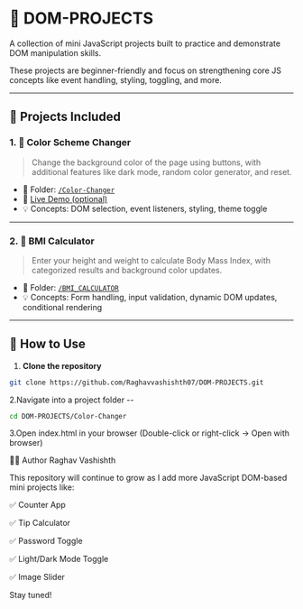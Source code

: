 # 🧠 DOM-PROJECTS

A collection of mini JavaScript projects built to practice and demonstrate DOM manipulation skills.

These projects are beginner-friendly and focus on strengthening core JS concepts like event handling, styling, toggling, and more.

---

## 📁 Projects Included

### 1. 🎨 Color Scheme Changer
> Change the background color of the page using buttons, with additional features like dark mode, random color generator, and reset.

- 📂 Folder: [`/Color-Changer`](./Color-Changer)  
- 🔗 [Live Demo (optional)](https://yourusername.github.io/DOM-PROJECTS/Color-Changer/index.html)  
- 💡 Concepts: DOM selection, event listeners, styling, theme toggle

---

### 2. 🧮 BMI Calculator
> Enter your height and weight to calculate Body Mass Index, with categorized results and background color updates.

- 📂 Folder: [`/BMI_CALCULATOR`](./BMI_CALCULATOR)  
- 💡 Concepts: Form handling, input validation, dynamic DOM updates, conditional rendering

---

## 🚀 How to Use

1. **Clone the repository**

```bash
git clone https://github.com/Raghavvashishth07/DOM-PROJECTS.git
```
2.Navigate into a project folder   --  
```bash
cd DOM-PROJECTS/Color-Changer
```

3.Open index.html in your browser
(Double-click or right-click → Open with browser)

👨‍💻 Author
Raghav Vashishth

This repository will continue to grow as I add more JavaScript DOM-based mini projects like:

✅ Counter App

✅ Tip Calculator

✅ Password Toggle

✅ Light/Dark Mode Toggle

✅ Image Slider

Stay tuned!



